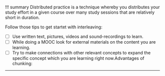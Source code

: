 !!! summary
	Distributed practice is a technique whereby you distributes your study effort in a given course over many study sessions that are relatively short in duration.

Follow those tips to get startet with interleaving:

* [ ] Use written text, pictures, videos and sound-recordings to learn.
* [ ] While doing a MOOC look for external materials on the content you are learning.
* [ ] Try to make connections with other relevant concepts to expand the specific concept which you are learning right now.Advantages of chunking:

****
